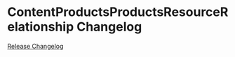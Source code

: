 # ContentProductsProductsResourceRelationship Changelog

[Release Changelog](https://github.com/spryker/content-products-products-resource-relationship/releases)

